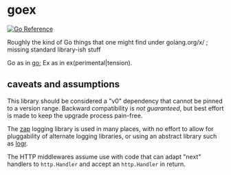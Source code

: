 # goex

[![Go Reference](https://pkg.go.dev/badge/github.com/rstudio/goex.svg)](https://pkg.go.dev/github.com/rstudio/goex)

Roughly the kind of Go things that one might find under golang.org/x/ ; missing standard library-ish stuff

Go as in [go](https://go.dev); Ex as in ex(perimental|tension).

## caveats and assumptions

This library should be considered a "v0" dependency that cannot be pinned to a version range. Backward compatibility is
*not guaranteed*, but best effort is made to keep the upgrade process pain-free.

The [zap](https://pkg.go.dev/go.uber.org/zap) logging library is used in many places, with no effort to allow for
pluggability of alternate logging libraries, or using an abstract library such as
[logr](https://pkg.go.dev/github.com/go-logr/logr).

The HTTP middlewares assume use with code that can adapt "next" handlers to `http.Handler` and accept an `http.Handler`
in return.
